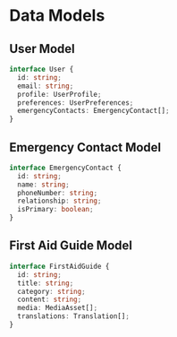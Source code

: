 # Data Models

## User Model

```typescript
interface User {
  id: string;
  email: string;
  profile: UserProfile;
  preferences: UserPreferences;
  emergencyContacts: EmergencyContact[];
}
```

## Emergency Contact Model

```typescript
interface EmergencyContact {
  id: string;
  name: string;
  phoneNumber: string;
  relationship: string;
  isPrimary: boolean;
}
```

## First Aid Guide Model

```typescript
interface FirstAidGuide {
  id: string;
  title: string;
  category: string;
  content: string;
  media: MediaAsset[];
  translations: Translation[];
}
```
